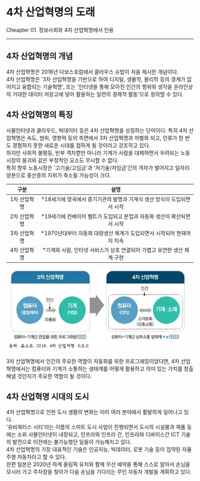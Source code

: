 # 4차 산업혁명의 도래

Cheapter 01. 정보사회와 4차 산업혁명에서 인용
***
## 4차 산업혁명의 개념

4차 산업혁명은 2016년 다보스포럼에서 클라우스 슈밥이 처음 제시한 개념이다.<br>
4차 산업혁명은 '3차 산업혁명을 기반으로 하여 디지털, 생물학, 물리학 등의 경계가 없어지고 융합되는 기술혁명',
또는 '인터넷을 통해 모아진 인간의 행위와 생각을 온라인상의 거대한 데이터 저장고에 넣어 활용하는 일련의 경제적 활동'으로 정의할 수 있다.

## 4차 산업혁명의 특징

사물인터넷과 클라우드, 빅데이터 등은 4차 산업혁명을 상징하는 단어이다. 특히 4차 산업혁명은 속도, 범위, 영향력 등의 측면에서 3차 산업혁명과
차별화 되고, 인류가 한 번도 경험하지 못한 새로운 시대를 접하게 될 것이라고 강조하고 있다.<br>
하지만 사회적 불평등, 빈부 격차뿐만 아니라 기계가 사람을 대체하면서 우려되는 노동시장의 붕괴와 같은 부정적인 요소도 무시할 수 없다.<br>
특히 향후 노동시장은 '고기술/고임금'과 '저기술/저임금'간의 격차가 벌어지고 일자리 양분으로 중산층의 지위가 축소될 가능성이 크다.

|구분|설명|
|:--:|:--:|
|1차 산업혁명|*18세기에 영국에서 증기기관의 발명과 기계식 생산 방식이 도입되면서 시작|
|2차 산업혁명|*19세기에 컨베이어 벨트가 도입되고 분업과 자동화 생산이 확산되면서 시작|
|3차 산업혁명|*1970년대부터 자동화 대량생산 체계가 도입되면서 시작되어 현재까지 지속|
|4차 산업혁명|*기계와 사람, 인터넷 서비스가 상호 연결되어 가볍고 유연한 생산 체계 구현|

![4차산업혁명](./img/그림01_3차산업과4차산업.jpg)

3차 산업혁명에서 인간의 주요한 역할이 자동화를 위한 프로그래밍이었다면, 
4차 산업혁명에서는 컴퓨터와 기계가 소통하는 생태계를 어떻게 활용하고 의미 있는 가치를 창출해낼 것인지가 주요한 역할이 될 것이다.

## 4차 산업혁명 시대의 도시

4차 산업혁명으로 인한 도시 생활의 변화는 이미 여러 분야에서 활발하게 일어나고 있다.<br>
'유비쿼터스 시티'라는 이름의 스마트 도시 사업이 진행되면서 도시의 시설물과 제품 등에는 소위 사물인터넷이 내장되고, 인프라와 인프라 간, 
인프라와 디바이스간 ICT 기술의 발전으로 이전에는 불가능했던 일들이 가능해지고 있다.<br>
4차 산업혁명의 가장 대표적인 기술은 인공지능, 빅데이터, 로봇 기술 등이 집약된 자율 주행 자동차라고 할 수 있다.<br>
한편 일본은 2020년 하계 올림픽 유치와 함께 무선 예약을 통해 스스로 알아서 손님을 모시러 가고 주차장을 찾아가 다음 손님을 기다리는
무인 자동차 개발을 계획하고 있다.
